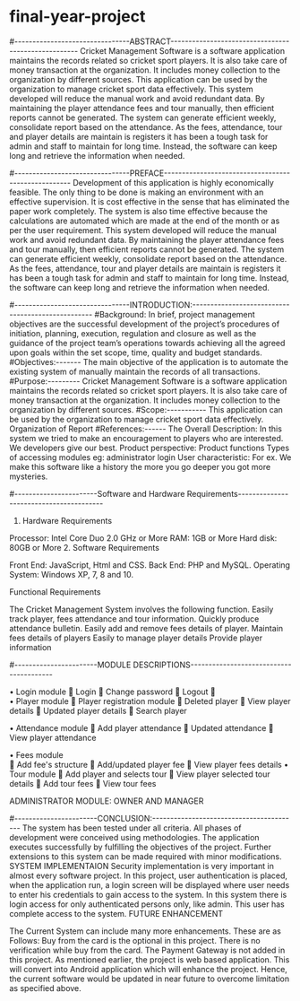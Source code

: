# final-year-project
   
#--------------------------------ABSTRACT----------------------------------------------------
Cricket Management Software is a software application maintains the records related so cricket sport players. It is also take care of money transaction at the organization. It includes money collection to the organization by different sources. This application can be used by the organization to manage cricket sport data effectively. This system developed will reduce the manual work and avoid redundant data. By maintaining the player attendance fees and tour manually, then efficient reports cannot be generated. The system can generate efficient weekly, consolidate report based on the attendance. As the fees, attendance, tour and player details are maintain is registers it has been a tough task for admin and staff to maintain for long time. Instead, the software can keep long and retrieve the information when needed.

#--------------------------------PREFACE----------------------------------------------------
Development of this application is highly economically feasible. The only thing to be done is making an environment with an effective supervision.
It is cost effective in the sense that has eliminated the paper work completely. The system is also time effective because the calculations are automated which are made at the end of the month or as per the user requirement.
This system developed will reduce the manual work and avoid redundant data. By maintaining the player attendance fees and tour manually, then efficient reports cannot be generated. The system can generate efficient weekly, consolidate report based on the attendance. As the fees, attendance, tour and player details are maintain is registers it has been a tough task for admin and staff to maintain for long time. Instead, the software can keep long and retrieve the information when needed.

#--------------------------------INTRODUCTION:--------------------------------------------------
#Background: 
In brief, project management objectives are the successful development of the project’s procedures of initiation, planning, execution, regulation and closure as well as the guidance of the project team’s operations towards achieving all the agreed upon goals within the set scope, time, quality and budget standards.
#Objectives:-------
The main objective of the application is to automate the existing   system of manually maintain the records of all transactions.
#Purpose:---------
Cricket Management Software is a software application maintains the records related so cricket sport players. It is also take care of money transaction at the organization. It includes money collection to the organization by different sources.
#Scope:-----------
This application can be used by the organization to manage cricket sport data effectively. 
Organization of Report
#References:------
The Overall Description:
In this system we tried to make an encouragement to players who are interested.
We developers give our best.
Product perspective:
Product functions
Types of accessing modules eg: administrator login
    User characteristic:
    For ex. We make this software like a history the more you go deeper you got more mysteries.
 
 #-----------------------Software and Hardware Requirements----------------------------------------

1.	Hardware Requirements

Processor: Intel Core Duo 2.0 GHz or More
RAM: 1GB or More
Hard disk: 80GB or More
2.	Software Requirements

Front End: JavaScript, Html and CSS.
Back End: PHP and MySQL.
Operating System: Windows XP, 7, 8 and 10.

Functional Requirements

The Cricket Management System involves the following function.
Easily track player, fees attendance and tour information.
Quickly produce attendance bulletin.
Easily add and remove fees details of player.
Maintain fees details of players
Easily to manage player details
Provide player information

#-----------------------MODULE DESCRIPTIONS----------------------------------------

•	Login module
	Login
	Change password
	Logout
	
•	Player module
	 Player registration module 
	 Deleted player 
	View player details 
	Updated player details
	Search player 

•	Attendance module 
	Add player attendance
	Updated attendance
	View player attendance


•	Fees module   
	Add fee's structure
	Add/updated player fee
	View player fees details
•	Tour module
	Add player and selects tour
	View player selected tour details 
	Add tour fees 
	View tour fees 

ADMINISTRATOR MODULE: OWNER AND MANAGER

#-----------------------CONCLUSION:-----------------------------------------
The system has been tested under all criteria. All phases of development were conceived using methodologies. The application executes successfully by fulfilling the objectives of the project. Further extensions to this system can be made required with minor modifications.
SYSTEM IMPLEMENTAION
Security implementation is very important in almost every software project.
In this project, user authentication is placed, when the application run, a login screen will be displayed where user needs to enter his credentials to gain access to the system.
In this system there is login access for only authenticated persons only, like admin. This user has complete access to the system.
FUTURE ENHANCEMENT

The Current System can include many more enhancements. These are as Follows:
Buy from the card is the optional in this project.
There is no verification while buy from the card.
The Payment Gateway is not added in this project.
As mentioned earlier, the project is web based application. This will convert into
Android application which will enhance the project.
Hence, the current software would be updated in near future to overcome limitation as specified above.

